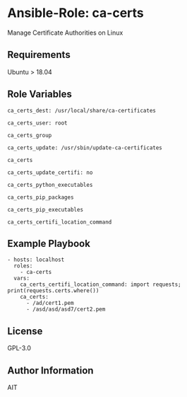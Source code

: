 # Ansible-Role: ca-certs

Manage Certificate Authorities on Linux

## Requirements

Ubuntu > 18.04

## Role Variables

```
ca_certs_dest: /usr/local/share/ca-certificates
```

```
ca_certs_user: root
```

```
ca_certs_group
```

```
ca_certs_update: /usr/sbin/update-ca-certificates
```

```
ca_certs
```

```
ca_certs_update_certifi: no
```

```
ca_certs_python_executables
```

```
ca_certs_pip_packages
```

```
ca_certs_pip_executables
```

```
ca_certs_certifi_location_command
```

## Example Playbook

```
- hosts: localhost
  roles:
    - ca-certs
  vars:
    ca_certs_certifi_location_command: import requests; print(requests.certs.where())
    ca_certs:
      - /ad/cert1.pem
      - /asd/asd/asd7/cert2.pem
```

## License

GPL-3.0

## Author Information

AIT
